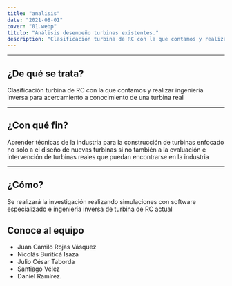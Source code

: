 ```yaml
---
title: "analisis"
date: "2021-08-01"
cover: "01.webp"
titulo: "Análisis desempeño turbinas existentes."
description: "Clasificación turbina de RC con la que contamos y realizar ingeniería inversa para acercamiento a conocimiento de una turbina real"
---
```



***

## ¿De qué se trata?

Clasificación turbina de RC con la que contamos y realizar ingeniería inversa para acercamiento a conocimiento de una turbina real

***

## ¿Con qué fin?

Aprender técnicas de la industria para la construcción de turbinas enfocado no solo a el diseño de nuevas turbinas  si no también a la evaluación  e intervención de turbinas reales que puedan encontrarse en la industria

***

## ¿Cómo?

Se realizará la investigación realizando simulaciones con software especializado e ingeniería inversa de turbina de RC actual

## Conoce al equipo

- Juan Camilo Rojas Vásquez
- Nicolás Buriticá Isaza
- Julio César Taborda
- Santiago Vélez
- Daniel Ramírez.
